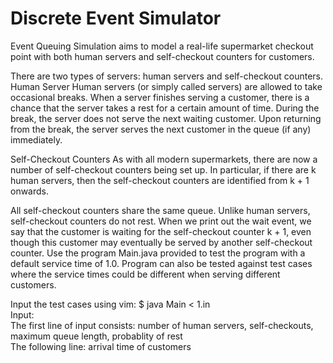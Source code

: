 # Discrete Event Simulator
Event Queuing Simulation aims to model a real-life supermarket checkout point with both human servers and self-checkout counters for customers.

There are two types of servers: human servers and self-checkout counters.
Human Server
Human servers (or simply called servers) are allowed to take occasional breaks. When a server finishes serving a customer, there is a chance that the server takes a rest for a certain amount of time. During the break, the server does not serve the next waiting customer. Upon returning from the break, the server serves the next customer in the queue (if any) immediately.

Self-Checkout Counters
As with all modern supermarkets, there are now a number of self-checkout counters being set up. In particular, if there are k human servers, then the self-checkout counters are identified from k + 1 onwards.

All self-checkout counters share the same queue.
Unlike human servers, self-checkout counters do not rest.
When we print out the wait event, we say that the customer is waiting for the self-checkout counter k + 1, even though this customer may eventually be served by another self-checkout counter.
Use the program Main.java provided to test the program with a default service time of 1.0. Program can also be tested against test cases where the service times could be different when serving different customers.


Input the test cases using vim: $ java Main < 1.in   
Input:  
The first line of input consists: number of human servers, self-checkouts, maximum queue length, probablity of rest  
The following line: arrival time of customers
